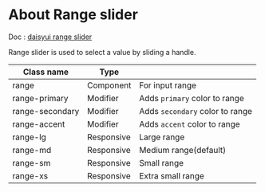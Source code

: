 # About Range slider

Doc : [daisyui range slider](https://daisyui.com/components/range/)

Range slider is used to select a value by sliding a handle.

| Class name      |   Type     |                                 |
|-----------------|------------|---------------------------------|
| range 	        | Component  | For input range                 |
| range-primary   | Modifier   | Adds `primary` color to range   |
| range-secondary | Modifier   | Adds `secondary` color to range |
| range-accent    | Modifier   | Adds `accent` color to range    |
| range-lg        | Responsive | Large range                     |
| range-md        | Responsive | Medium range(default)           |
| range-sm        | Responsive | Small range                     |
| range-xs        | Responsive | Extra small range               |

